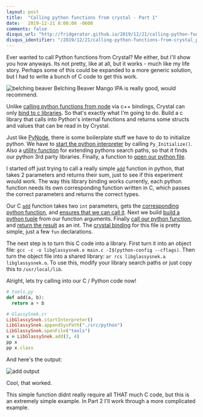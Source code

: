 ```yaml
---
layout: post
title:  "Calling python functions from crystal - Part 1"
date:   2019-12-21 8:00:00 -0600
comments: false
disqus_url: "http://fridgerator.github.io/2019/12/21/calling-python-functions-from-crystal_part_1.html"
disqus_identifier: "/2019/12/21/calling-python-functions-from-crystal_part_1.html"
---
```


Ever wanted to call Python functions from Crystal?  Me either, but I'll show you how anyways. Its not pretty, like at all, but it works - much like my life story.  Perhaps some of this could be expanded to a more generic solution, but I had to write a bunch of C code to get this work.

![belching beaver](https://i.imgur.com/n4E4nWk.jpg)
Belching Beaver Mango IPA is really good, would recommend.

Unlike [calling python functions from node](https://fridgerator.github.io/2019/06/14/nodejs-and-python-interoperability.html) via c++ bindings, Crystal can only [bind to c libraries](https://crystal-lang.org/reference/syntax_and_semantics/c_bindings/).  So that's exactly what I'm going to do.  Build a c library that calls into Python's internal functions and returns some structs and values that can be read in by Crystal.

Just like [PyNode](https://github.com/fridgerator/pynode), there is some boilerplate stuff we have to do to initialize python.  We have to [start the python interpreter](https://github.com/fridgerator/GlassySnek/blob/master/c/main.c#L34) by calling `Py_Initialize()`.  Also a [utility function](https://github.com/fridgerator/GlassySnek/blob/master/c/main.c#L44) for extending pythons search paths, so that it finds our python 3rd party libraries.  Finally, a function to [open our python file](https://github.com/fridgerator/GlassySnek/blob/master/c/main.c#L54).

I started off just trying to call a really simple [`add`](https://github.com/fridgerator/GlassySnek/blob/master/src/python/tools.py) function in python, that takes 2 parameters and returns their sum, just to see if this experiment would work.  The way this library binding works currently, each python function needs its own corresponding function written in C, which passes the correct parameters and returns the correct types.

Our C [`add`](https://github.com/fridgerator/GlassySnek/blob/master/c/main.c#L65) function takes two `int` parameters, gets the [corresponding python function](https://github.com/fridgerator/GlassySnek/blob/master/c/main.c#L68), and [ensures that we can call it](https://github.com/fridgerator/GlassySnek/blob/master/c/main.c#L69).  Next we build [build a python tuple](https://github.com/fridgerator/GlassySnek/blob/master/c/main.c#L75-L77) from our function arguments.  Finally [call our python function](https://github.com/fridgerator/GlassySnek/blob/master/c/main.c#L79), and [return the result](https://github.com/fridgerator/GlassySnek/blob/master/c/main.c#L81) as an int.  The [crystal binding](https://github.com/fridgerator/GlassySnek/blob/master/src/lib_glassysnek.cr#L33-L36) for this file is pretty simple, just a few `fun` declarations.

The next step is to turn this C code into a library.  First turn it into an object file: `gcc -c -o libglassysnek.o main.c -I$(python-config --cflags)`.  Then turn the object file into a shared library: `ar rcs libglassysnek.a libglassysnek.o`.  To use this, modify your library search paths or just copy this to `/usr/local/lib`.

Alright, lets try calling into our C / Python code now!

```python
# tools.py
def add(a, b):
  return a + b
```

```ruby
# GlassySnek.cr
LibGlassySnek.startInterpreter()
LibGlassySnek.appendSysPath("./src/python")
LibGlassySnek.openFile("tools")
x = LibGlassySnek.add(3, 4)
pp x
pp x.class
```

And here's the output:

![add output](https://i.imgur.com/yINdK3S.png)

Cool, that worked.

This simple function didnt really require all THAT much C code, but this is an extremely simple example.  In Part 2 I'll work through a more complicated example.
